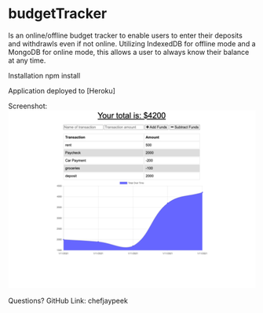# budgetTracker

Is an online/offline budget tracker to enable users to enter their deposits and withdrawls even if not online.  Utilizing IndexedDB for offline mode and a MongoDB for online mode, this allows a user to always know their balance at any time.

Installation
 npm install

 Application deployed to [Heroku]

Screenshot:
![demonstrationj](screenshot.png)

Questions?
GitHub Link: chefjaypeek